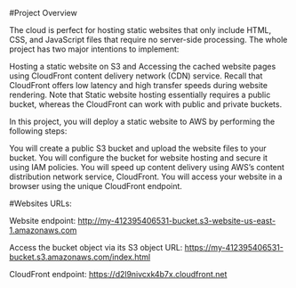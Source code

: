 #Project Overview

The cloud is perfect for hosting static websites that only include HTML, CSS, and JavaScript files that require no server-side processing. The whole project has two major intentions to implement:

Hosting a static website on S3 and
Accessing the cached website pages using CloudFront content delivery network (CDN) service. Recall that CloudFront offers low latency and high transfer speeds during website rendering.
Note that Static website hosting essentially requires a public bucket, whereas the CloudFront can work with public and private buckets.

In this project, you will deploy a static website to AWS by performing the following steps:

You will create a public S3 bucket and upload the website files to your bucket.
You will configure the bucket for website hosting and secure it using IAM policies.
You will speed up content delivery using AWS’s content distribution network service, CloudFront.
You will access your website in a browser using the unique CloudFront endpoint.

#Websites URLs:

Website endpoint: http://my-412395406531-bucket.s3-website-us-east-1.amazonaws.com

Access the bucket object via its S3 object URL: https://my-412395406531-bucket.s3.amazonaws.com/index.html

CloudFront endpoint: https://d2l9nivcxk4b7x.cloudfront.net
